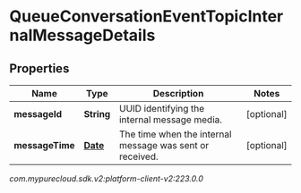 # QueueConversationEventTopicInternalMessageDetails


## Properties

| Name | Type | Description | Notes |
| ------------ | ------------- | ------------- | ------------- |
| **messageId** | **String** | UUID identifying the internal message media. |  [optional] |
| **messageTime** | [**Date**](Date) | The time when the internal message was sent or received. |  [optional] |




_com.mypurecloud.sdk.v2:platform-client-v2:223.0.0_
